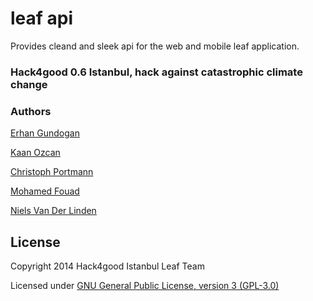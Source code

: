 # leaf api
Provides cleand and sleek api for the web and mobile leaf application.

### Hack4good 0.6 Istanbul, hack against catastrophic climate change

### Authors

[Erhan Gundogan](http://www.github.com/erhangundogan)

[Kaan Ozcan](http://www.github.com/knozcan)

[Christoph Portmann](http://www.github.com/chrisport)

[Mohamed Fouad](http://www.github.com/Mo7amedFouad)

[Niels Van Der Linden](http://www.github.com/dtdid)


License
---------------------

Copyright 2014 Hack4good Istanbul Leaf Team

Licensed under [GNU General Public License, version 3 (GPL-3.0)](http://opensource.org/licenses/GPL-3.0)
